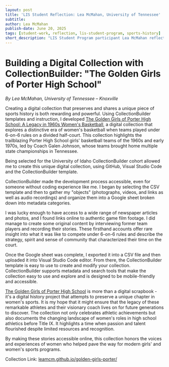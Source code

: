 ```yaml
---
layout: post
title: 'LIS Student Reflection: Lea McMahan, University of Tennessee'
subtitle:
author: Lea McMahan
publish-date: June 20, 2025
tags: [student-work, reflection, lis-student-program, sports-history]
short_description: "LIS Student Program participant Lea McMahan reflects on creating 'The Golden Girls of Porter High School,' a digital collection preserving 1960s women's basketball history using CollectionBuilder"
---
```


# Building a Digital Collection with CollectionBuilder: "The Golden Girls of Porter High School"

*By Lea McMahan, University of Tennessee  – Knoxville*

Creating a digital collection that preserves and shares a unique piece of sports history is both rewarding and powerful. Using CollectionBuilder templates and instruction, I developed [The Golden Girls of Porter High School: A Legacy in 1960s Women's Basketball](https://leamcm.github.io/golden-girls-porter/), a digital collection that explores a distinctive era of women's basketball when teams played under 6-on-6 rules on a divided half-court. This collection highlights the trailblazing Porter High School girls' basketball teams of the 1960s and early 1970s, led by Coach Galen Johnson, whose teams brought home multiple state championships in Tennessee. 

Being selected for the University of Idaho CollectionBuilder cohort allowed me to create this unique digital collection, using GitHub, Visual Studio Code and the CollectionBuilder template.

CollectionBuilder made the development process accessible, even for someone without coding experience like me. I began by selecting the CSV template and then to gather my "objects" (photographs, videos, and links as well as audio recordings) and organize them into a Google sheet broken down into metadata categories. 

I was lucky enough to have access to a wide range of newspaper articles and photos, and I found links online to authentic game film footage. I did manage to create some original content by interviewing former team players and recording their stories. These firsthand accounts offer rare insight into what it was like to compete under 6-on-6 rules and describe the strategy, spirit and sense of community that characterized their time on the court.

Once the Google sheet was complete, I exported it into a CSV file and then uploaded it into Visual Studio Code editor. From there, the CollectionBuilder template is easy to use to create and modify your collection. CollectionBuilder supports metadata and search tools that make the collection easy to use and explore and is designed to be mobile-friendly and accessible.

[The Golden Girls of Porter High School](https://leamcm.github.io/golden-girls-porter/) is more than a digital scrapbook - it's a digital history project that attempts to preserve a unique chapter in women's sports. It is my hope that it might ensure that the legacy of these remarkable athletes and their visionary coach lives on for future generations to discover. The collection not only celebrates athletic achievements but also documents the changing landscape of women's roles in high school athletics before Title IX. It highlights a time when passion and talent flourished despite limited resources and recognition. 

By making these stories accessible online, this collection honors the voices and experiences of women who helped pave the way for modern girls' and women's sports programs.

Collection Link: [leamcm.github.io/golden-girls-porter/](http://leamcm.github.io/golden-girls-porter/)
